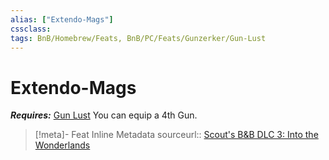 ```yaml
---
alias: ["Extendo-Mags"]
cssclass: 
tags: BnB/Homebrew/Feats, BnB/PC/Feats/Gunzerker/Gun-Lust
---
```

# Extendo-Mags
___Requires:___ [Gun Lust](Gun-Lust.md)
You can equip a 4th Gun.

> [!meta]- Feat Inline Metadata
> sourceurl:: [Scout's B&B DLC 3: Into the Wonderlands](https://docs.google.com/document/d/1MLOgrWwcLNTnP9PuXrKiLImy7SUh4hXO8arVUAlmdp0/edit)

